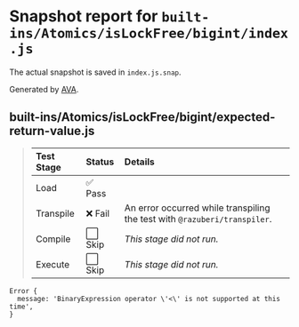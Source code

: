 # Snapshot report for `built-ins/Atomics/isLockFree/bigint/index.js`

The actual snapshot is saved in `index.js.snap`.

Generated by [AVA](https://avajs.dev).

## built-ins/Atomics/isLockFree/bigint/expected-return-value.js

> | Test Stage | Status | Details |
> | :-- | :-- | :-- |
> | Load | ✅ Pass |  |
> | Transpile | ❌ Fail | An error occurred while transpiling the test with `@razuberi/transpiler`. |
> | Compile | ⬜ Skip | *This stage did not run.* |
> | Execute | ⬜ Skip | *This stage did not run.* |

    Error {
      message: 'BinaryExpression operator \'<\' is not supported at this time',
    }
